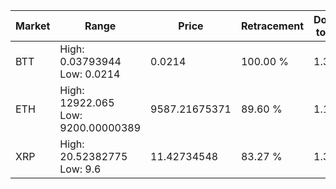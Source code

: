 | Market | Range | Price| Retracement | Doubles to 50% |
| --- | --- | --- | --- | --- |
| BTT | High: 0.03793944<br />Low: 0.0214 | 0.0214 | 100.00 % | 1.39 |
| ETH | High: 12922.065<br />Low: 9200.00000389 | 9587.21675371 | 89.60 % | 1.15 |
| XRP | High: 20.52382775<br />Low: 9.6 | 11.42734548 | 83.27 % | 1.32 |

